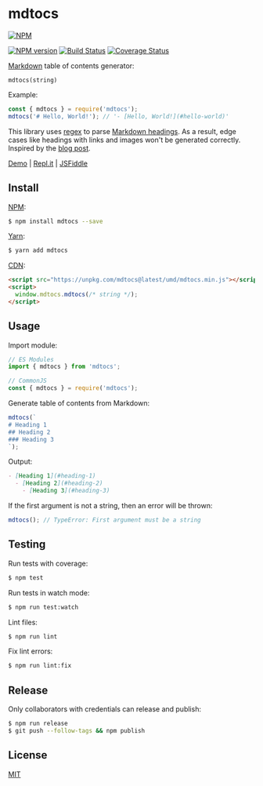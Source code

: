 # mdtocs

[![NPM](https://nodei.co/npm/mdtocs.png)](https://nodei.co/npm/mdtocs/)

[![NPM version](https://img.shields.io/npm/v/mdtocs.svg)](https://www.npmjs.com/package/mdtocs)
[![Build Status](https://github.com/remarkablemark/mdtocs/workflows/build/badge.svg?branch=master)](https://github.com/remarkablemark/mdtocs/actions?query=workflow%3Abuild)
[![Coverage Status](https://coveralls.io/repos/github/remarkablemark/mdtocs/badge.svg?branch=master)](https://coveralls.io/github/remarkablemark/mdtocs?branch=master)

[Markdown](https://wikipedia.org/wiki/Markdown) table of contents generator:

```
mdtocs(string)
```

Example:

```js
const { mdtocs } = require('mdtocs');
mdtocs('# Hello, World!'); // '- [Hello, World!](#hello-world)'
```

This library uses [regex](https://developer.mozilla.org/docs/Web/JavaScript/Guide/Regular_Expressions) to parse [Markdown headings](https://www.markdownguide.org/basic-syntax/#headings). As a result, edge cases like headings with links and images won't be generated correctly. Inspired by the [blog post](http://b.remarkabl.org/3rgdgCk).

[Demo](https://remarkablemark.org/mdtocs/) | [Repl.it](https://repl.it/@remarkablemark/mdtocs) | [JSFiddle](https://jsfiddle.net/remarkablemark/dr03pLxn/)

## Install

[NPM](https://www.npmjs.com/package/mdtocs):

```sh
$ npm install mdtocs --save
```

[Yarn](https://yarnpkg.com/package/mdtocs):

```sh
$ yarn add mdtocs
```

[CDN](https://unpkg.com/mdtocs/):

```html
<script src="https://unpkg.com/mdtocs@latest/umd/mdtocs.min.js"></script>
<script>
  window.mdtocs.mdtocs(/* string */);
</script>
```

## Usage

Import module:

```js
// ES Modules
import { mdtocs } from 'mdtocs';

// CommonJS
const { mdtocs } = require('mdtocs');
```

Generate table of contents from Markdown:

```js
mdtocs(`
# Heading 1
## Heading 2
### Heading 3
`);
```

Output:

```md
- [Heading 1](#heading-1)
  - [Heading 2](#heading-2)
    - [Heading 3](#heading-3)
```

If the first argument is not a string, then an error will be thrown:

```js
mdtocs(); // TypeError: First argument must be a string
```

## Testing

Run tests with coverage:

```sh
$ npm test
```

Run tests in watch mode:

```sh
$ npm run test:watch
```

Lint files:

```sh
$ npm run lint
```

Fix lint errors:

```sh
$ npm run lint:fix
```

## Release

Only collaborators with credentials can release and publish:

```sh
$ npm run release
$ git push --follow-tags && npm publish
```

## License

[MIT](https://github.com/remarkablemark/mdtocs/blob/master/LICENSE)

